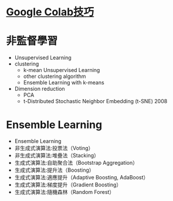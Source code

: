 # [Google Colab技巧](https://github.com/TaiwanHolyHigh/AI4H2022/blob/main/week4_%E6%A9%9F%E5%99%A8%E5%AD%B8%E7%BF%922/GoogleColabUsage.md)
# 非監督學習
- Unsupervised Learning 
- clustering
  - k-mean Unsupervised Learning
  - other clustering algorithm 
  - Ensemble Learning with k-means
- Dimension reduction
  - PCA
  - t-Distributed Stochastic Neighbor Embedding (t-SNE) 2008
# Ensemble Learning
- Ensemble Learning
- 非生成式演算法:投票法（Voting）
- 非生成式演算法:堆疊法（Stacking）
- 生成式演算法:自助聚合法（Bootstrap Aggregation）
- 生成式演算法:提升法（Boosting）
- 生成式演算法:適應提升（Adaptive Boosting, AdaBoost）
- 生成式演算法:梯度提升（Gradient Boosting）
- 生成式演算法:隨機森林（Random Forest）

